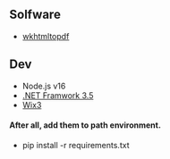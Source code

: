 ## Solfware
- [wkhtmltopdf](https://wkhtmltopdf.org/downloads.html)
## Dev
- Node.js v16
- [.NET Framwork 3.5](https://www.microsoft.com/en-us/download/details.aspx?id=25150)
- [Wix3](https://wixtoolset.org/docs/wix3/)
#### After all, add them to path environment.
- pip install -r requirements.txt
